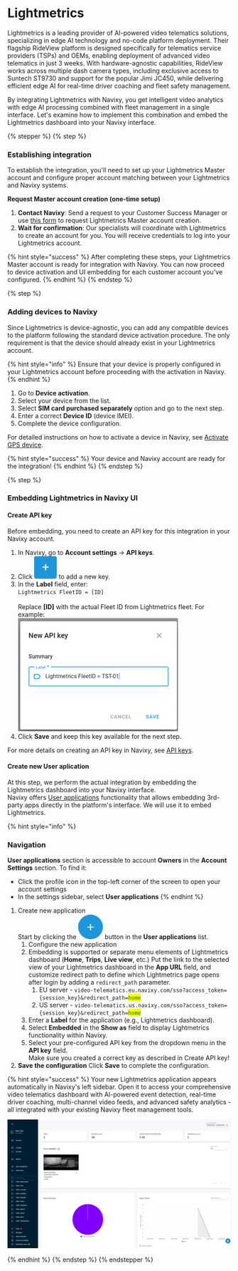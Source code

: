 # Lightmetrics

Lightmetrics is a leading provider of AI-powered video telematics solutions, specializing in edge AI technology and no-code platform deployment. Their flagship RideView platform is designed specifically for telematics service providers (TSPs) and OEMs, enabling deployment of advanced video telematics in just 3 weeks. With hardware-agnostic capabilities, RideView works across multiple dash camera types, including exclusive access to Suntech ST9730 and support for the popular Jimi JC450, while delivering efficient edge AI for real-time driver coaching and fleet safety management.

By integrating Lightmetrics with Navixy, you get intelligent video analytics with edge AI processing combined with fleet management in a single interface. Let's examine how to implement this combination and embed the Lightmetrics dashboard into your Navixy interface.

{% stepper %}
{% step %}
### **Establishing integration**

To establish the integration, you'll need to set up your Lightmetrics Master account and configure proper account matching between your Lightmetrics and Navixy systems.

**Request Master account creation (one-time setup)**

1. **Contact Navixy**: Send a request to your Customer Success Manager or use [this form](https://www.navixy.com/contact/) to request Lightmetrics Master account creation.
2. **Wait for confirmation**: Our specialists will coordinate with Lightmetrics to create an account for you. You will receive credentials to log into your Lightmetrics account.

{% hint style="success" %}
After completing these steps, your Lightmetrics Master account is ready for integration with Navixy. You can now proceed to device activation and UI embedding for each customer account you've configured.
{% endhint %}
{% endstep %}

{% step %}
### **Adding devices to Navixy**

Since Lightmetrics is device-agnostic, you can add any compatible devices to the platform following the standard device activation procedure. The only requirement is that the device should already exist in your Lightmetrics account.

{% hint style="info" %}
Ensure that your device is properly configured in your Lightmetrics account before proceeding with the activation in Navixy.
{% endhint %}

1. Go to **Device activation**.
2. Select your device from the list.
3. Select **SIM card purchased separately** option and go to the next step.
4. Enter a correct **Device ID** (device IMEI).
5. Complete the device configuration.

For detailed instructions on how to activate a device in Navixy, see [Activate GPS device](../quick-start/activate-gps-device.md).

{% hint style="success" %}
Your device and Navixy account are ready for the integration!
{% endhint %}
{% endstep %}

{% step %}
### **Embedding Lightmetrics in Navixy UI**

#### **Create API key**

Before embedding, you need to create an API key for this integration in your Navixy account.

1. In Navixy, go to **Account settings** → **API keys**.
2. Click <img src="../../user-guide/account/iot-logic/flow-management/initiate-attribute-node/attachments/image-20250422-143344.png" alt="" data-size="line"> to add a new key.
3. In the **Label** field, enter:\
   `Lightmetrics FleetID = [ID]`\
   \
   Replace **\[ID]** with the actual Fleet ID from Lightmetrics fleet. For example:\
   ![](../../.gitbook/assets/image.png)
4. Click **Save** and keep this key available for the next step.

For more details on creating an API key in Navixy, see [API keys](../account/api-keys.md).

#### **Create new User aplication**

At this step, we perform the actual integration by embedding the Lightmetrics dashboard into your Navixy interface.\
Navixy offers [User applications](../account/user-applications/) functionality that allows embedding 3rd-party apps directly in the platform's interface. We will use it to embed Lightmetrics.

{% hint style="info" %}
### **Navigation**

**User applications** section is accessible to account **Owners** in the **Account Settings** section. To find it:

* Click the profile icon in the top-left corner of the screen to open your account settings
* In the settings sidebar, select **User applications**
{% endhint %}

1. Create new application\
   Start by clicking the <img src="../../user-guide/solution-connectors/attachments/5c189486-fbcd-47f6-ae65-953cb70ff9b2" alt="chrome_py0qhiu5p8.webp" data-size="line"> button in the **User applications** list.
   1. Configure the new application
   2. Embedding is supported or separate menu elements of Lightmetrics dashboard (**Home**, **Trips**, **Live view**, etc.) Put the link to the selected view of your Lightmetrics dashboard in the **App URL** field, and customize redirect path to define which Lightmetrics page opens after login by adding a `redirect_path` parameter.&#x20;
      1. EU server - `video-telematics.eu.navixy.com/sso?access_token={session_key}&redirect_path=`<mark style="color:green;">`home`</mark>
      2. US server - `video-telematics.us.navixy.com/sso?access_token={session_key}&redirect_path=`<mark style="color:green;">`home`</mark>
   3. Enter a **Label** for the application (e.g., Lightmetrics dashboard).
   4. Select **Embedded** in the **Show as** field to display Lightmetrics functionality within Navixy.
   5. Select your pre-configured API key from the dropdown menu in the **API key** field. \
      Make sure you created a correct key as described in Create API key!
2. **Save the configuration** Click **Save** to complete the configuration.

{% hint style="success" %}
Your new Lightmetrics application appears automatically in Navixy's left sidebar. Open it to access your comprehensive video telematics dashboard with AI-powered event detection, real-time driver coaching, multi-channel video feeds, and advanced safety analytics - all integrated with your existing Navixy fleet management tools.

<p align="center"><img src="../../.gitbook/assets/Lightmetrics-embedded.webp" alt="" data-size="original"></p>
{% endhint %}
{% endstep %}
{% endstepper %}
